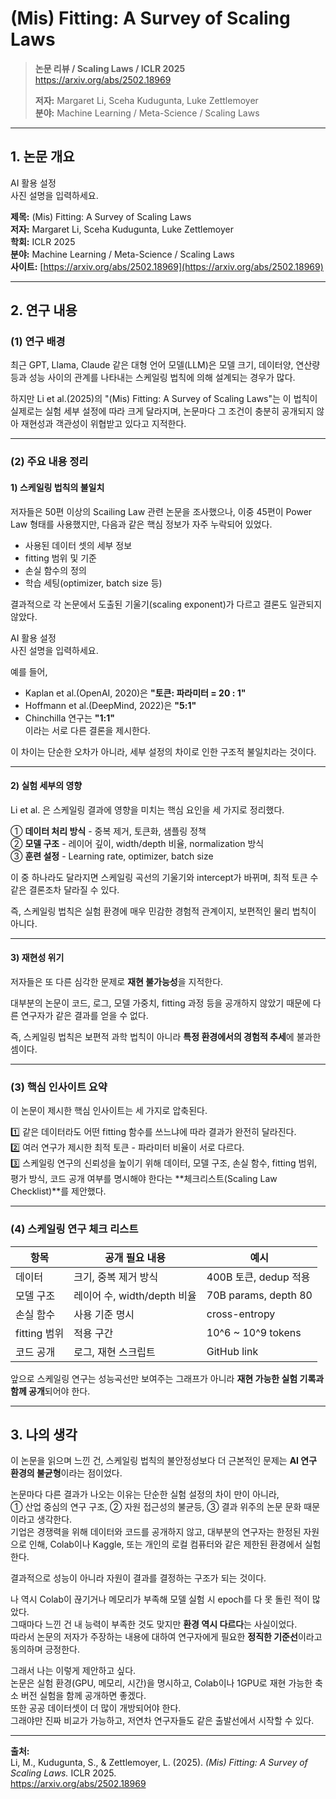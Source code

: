 # (Mis) Fitting: A Survey of Scaling Laws

> **논문 리뷰 / Scaling Laws / ICLR 2025**  
> https://arxiv.org/abs/2502.18969  
>  
> **저자:** Margaret Li, Sceha Kudugunta, Luke Zettlemoyer  
> **분야:** Machine Learning / Meta-Science / Scaling Laws  

---

## 1. 논문 개요

AI 활용 설정  
사진 설명을 입력하세요.  

**제목:** (Mis) Fitting: A Survey of Scaling Laws  
**저자:** Margaret Li, Sceha Kudugunta, Luke Zettlemoyer  
**학회:** ICLR 2025  
**분야:** Machine Learning / Meta-Science / Scaling Laws  
**사이트:** [https://arxiv.org/abs/2502.18969](https://arxiv.org/abs/2502.18969)

---

## 2. 연구 내용

### (1) 연구 배경

최근 GPT, Llama, Claude 같은 대형 언어 모델(LLM)은 모델 크기, 데이터양, 연산량 등과 성능 사이의 관계를 나타내는 스케일링 법칙에 의해 설계되는 경우가 많다.  

하지만 Li et al.(2025)의 "(Mis) Fitting: A Survey of Scaling Laws"는 이 법칙이 실제로는 실험 세부 설정에 따라 크게 달라지며, 논문마다 그 조건이 충분히 공개되지 않아 재현성과 객관성이 위협받고 있다고 지적한다.

---

### (2) 주요 내용 정리

#### 1) 스케일링 법칙의 불일치

저자들은 50편 이상의 Scailing Law 관련 논문을 조사했으나, 이중 45편이 Power Law 형태를 사용했지만, 다음과 같은 핵심 정보가 자주 누락되어 있었다.

- 사용된 데이터 셋의 세부 정보  
- fitting 범위 및 기준  
- 손실 함수의 정의  
- 학습 세팅(optimizer, batch size 등)  

결과적으로 각 논문에서 도출된 기울기(scaling exponent)가 다르고 결론도 일관되지 않았다.

AI 활용 설정  
사진 설명을 입력하세요.  

예를 들어,  
- Kaplan et al.(OpenAI, 2020)은 **"토큰: 파라미터 = 20 : 1"**  
- Hoffmann et al.(DeepMind, 2022)은 **"5:1"**  
- Chinchilla 연구는 **"1:1"**  
이라는 서로 다른 결론을 제시한다.

이 차이는 단순한 오차가 아니라, 세부 설정의 차이로 인한 구조적 불일치라는 것이다.

---

#### 2) 실험 세부의 영향

Li et al. 은 스케일링 결과에 영향을 미치는 핵심 요인을 세 가지로 정리했다.  

① **데이터 처리 방식** - 중복 제거, 토큰화, 샘플링 정책  
② **모델 구조** - 레이어 깊이, width/depth 비율, normalization 방식  
③ **훈련 설정** - Learning rate, optimizer, batch size  

이 중 하나라도 달라지면 스케일링 곡선의 기울기와 intercept가 바뀌며, 최적 토큰 수 같은 결론조차 달라질 수 있다.  

즉, 스케일링 법칙은 실험 환경에 매우 민감한 경험적 관계이지, 보편적인 물리 법칙이 아니다.

---

#### 3) 재현성 위기

저자들은 또 다른 심각한 문제로 **재현 불가능성**을 지적한다.  

대부분의 논문이 코드, 로그, 모델 가중치, fitting 과정 등을 공개하지 않았기 때문에 다른 연구자가 같은 결과를 얻을 수 없다.  

즉, 스케일링 법칙은 보편적 과학 법칙이 아니라 **특정 환경에서의 경험적 추세**에 불과한 셈이다.

---

### (3) 핵심 인사이트 요약

이 논문이 제시한 핵심 인사이트는 세 가지로 압축된다.

1️⃣ 같은 데이터라도 어떤 fitting 함수를 쓰느냐에 따라 결과가 완전히 달라진다.  
2️⃣ 여러 연구가 제시한 최적 토큰 - 파라미터 비율이 서로 다르다.  
3️⃣ 스케일링 연구의 신뢰성을 높이기 위해 데이터, 모델 구조, 손실 함수, fitting 범위, 평가 방식, 코드 공개 여부를 명시해야 한다는 **체크리스트(Scaling Law Checklist)**를 제안했다.

---

### (4) 스케일링 연구 체크 리스트

| 항목 | 공개 필요 내용 | 예시 |
|------|----------------|------|
| 데이터 | 크기, 중복 제거 방식 | 400B 토큰, dedup 적용 |
| 모델 구조 | 레이어 수, width/depth 비율 | 70B params, depth 80 |
| 손실 함수 | 사용 기준 명시 | cross-entropy |
| fitting 범위 | 적용 구간 | 10^6 ~ 10^9 tokens |
| 코드 공개 | 로그, 재현 스크립트 | GitHub link |

앞으로 스케일링 연구는 성능곡선만 보여주는 그래프가 아니라 **재현 가능한 실험 기록과 함께 공개**되어야 한다.

---

## 3. 나의 생각

이 논문을 읽으며 느낀 건, 스케일링 법칙의 불안정성보다 더 근본적인 문제는 **AI 연구 환경의 불균형**이라는 점이었다.

논문마다 다른 결과가 나오는 이유는 단순한 실험 설정의 차이 만이 아니라,  
① 산업 중심의 연구 구조, ② 자원 접근성의 불균등, ③ 결과 위주의 논문 문화 때문이라고 생각한다.  
기업은 경쟁력을 위해 데이터와 코드를 공개하지 않고, 대부분의 연구자는 한정된 자원으로 인해, Colab이나 Kaggle, 또는 개인의 로컬 컴퓨터와 같은 제한된 환경에서 실험한다.

결과적으로 성능이 아니라 자원이 결과를 결정하는 구조가 되는 것이다.

나 역시 Colab이 끊기거나 메모리가 부족해 모델 실험 시 epoch를 다 못 돌린 적이 많았다.  
그때마다 느낀 건 내 능력이 부족한 것도 맞지만 **환경 역시 다르다**는 사실이었다.  
따라서 논문의 저자가 주장하는 내용에 대하여 연구자에게 필요한 **정직한 기준선**이라고 동의하며 긍정한다.

그래서 나는 이렇게 제안하고 싶다.  
논문은 실험 환경(GPU, 메모리, 시간)을 명시하고, Colab이나 1GPU로 재현 가능한 축소 버전 실험을 함께 공개하면 좋겠다.  
또한 공공 데이터셋이 더 많이 개방되어야 한다.  
그래야만 진짜 비교가 가능하고, 저연차 연구자들도 같은 출발선에서 시작할 수 있다.

---

**출처:**  
Li, M., Kudugunta, S., & Zettlemoyer, L. (2025). *(Mis) Fitting: A Survey of Scaling Laws.* ICLR 2025.  
https://arxiv.org/abs/2502.18969
